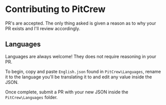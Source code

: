 # Contributing to PitCrew

PR's are accepted. The only thing asked is given a reason as to why your PR exists and I'll review accordingly.

## Languages

Languages are always welcome! They does not require reasoning in your PR.

To begin, copy and paste ``English.json`` found in ``PitCrew\Languages``, rename it to the language you'll be translating it to and edit any value inside the JSON.

Once complete, submit a PR with your new JSON inside the ``PitCrew\Languages`` folder.